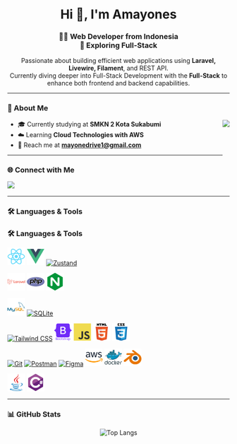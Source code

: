 <h1 align="center">Hi 👋, I'm Amayones</h1>

<h3 align="center">
  👨‍💻 Web Developer from Indonesia <br>
  🚀 Exploring Full-Stack 
</h3>

<p align="center">
  Passionate about building efficient web applications using <strong>Laravel, Livewire, Filament</strong>, and REST API.<br>
  Currently diving deeper into Full-Stack Development with the <strong>Full-Stack</strong> to enhance both frontend and backend capabilities.
</p>

---

### 🧠 About Me

<img align="right" height="150" src="https://media3.giphy.com/media/v1.Y2lkPTc5MGI3NjExajIxcGVhMWloaW1mM20xZjY2NXBtcHVqMHExbGo3eW5uNG1vNjVpcCZlcD12MV9pbnRlcm5hbF9naWZfYnlfaWQmY3Q9Zw/l3vRjmnBCO2T8B97O/giphy.gif"/>

- 🎓 Currently studying at **SMKN 2 Kota Sukabumi**  
- ☁️ Learning **Cloud Technologies with AWS**  
- 📧 Reach me at **mayonedrive1@gmail.com**

---

### 🌐 Connect with Me
<p align="left">
  <a href="mailto:mayonedrive1@gmail.com"><img src="https://img.shields.io/badge/Email-D14836?style=for-the-badge&logo=gmail&logoColor=white"></a>
  <!-- Tambahkan LinkedIn, GitHub, Instagram, dsb. jika ada -->
</p>

---

### 🛠️ Languages & Tools

### 🛠️ Languages & Tools

<p align="left">
  <!-- Frameworks & Libraries -->
  <a href="https://reactjs.org/" target="_blank"><img src="https://raw.githubusercontent.com/devicons/devicon/master/icons/react/react-original.svg" width="40" height="40" alt="React" /></a>
  <a href="https://vuejs.org/" target="_blank"><img src="https://raw.githubusercontent.com/devicons/devicon/master/icons/vuejs/vuejs-original.svg" width="40" height="40" alt="Vue.js" /></a>
  <a href="https://zustand-demo.pmnd.rs/" target="_blank"><img src="https://avatars.githubusercontent.com/u/72518640?s=200&v=4" width="40" height="40" alt="Zustand" /></a>

  <!-- Backend & Server -->
  <a href="https://laravel.com/" target="_blank"><img src="https://raw.githubusercontent.com/devicons/devicon/master/icons/laravel/laravel-original-wordmark.svg" width="40" height="40" alt="Laravel" /></a>
  <a href="https://www.php.net" target="_blank"><img src="https://raw.githubusercontent.com/devicons/devicon/master/icons/php/php-original.svg" width="40" height="40" alt="PHP" /></a>
  <a href="https://www.nginx.com/" target="_blank"><img src="https://raw.githubusercontent.com/devicons/devicon/master/icons/nginx/nginx-original.svg" width="40" height="40" alt="Nginx" /></a>

  <!-- Database -->
  <a href="https://www.mysql.com/" target="_blank"><img src="https://raw.githubusercontent.com/devicons/devicon/master/icons/mysql/mysql-original-wordmark.svg" width="40" height="40" alt="MySQL" /></a>
  <a href="https://www.sqlite.org/" target="_blank"><img src="https://www.vectorlogo.zone/logos/sqlite/sqlite-icon.svg" width="40" height="40" alt="SQLite" /></a>

  <!-- Frontend -->
  <a href="https://tailwindcss.com/" target="_blank"><img src="https://www.vectorlogo.zone/logos/tailwindcss/tailwindcss-icon.svg" width="40" height="40" alt="Tailwind CSS" /></a>
  <a href="https://getbootstrap.com/" target="_blank"><img src="https://raw.githubusercontent.com/devicons/devicon/master/icons/bootstrap/bootstrap-plain-wordmark.svg" width="40" height="40" alt="Bootstrap" /></a>
  <a href="https://developer.mozilla.org/en-US/docs/Web/JavaScript" target="_blank"><img src="https://raw.githubusercontent.com/devicons/devicon/master/icons/javascript/javascript-original.svg" width="40" height="40" alt="JavaScript" /></a>
  <a href="https://www.w3.org/html/" target="_blank"><img src="https://raw.githubusercontent.com/devicons/devicon/master/icons/html5/html5-original-wordmark.svg" width="40" height="40" alt="HTML5" /></a>
  <a href="https://www.w3schools.com/css/" target="_blank"><img src="https://raw.githubusercontent.com/devicons/devicon/master/icons/css3/css3-original-wordmark.svg" width="40" height="40" alt="CSS3" /></a>

  <!-- Tools -->
  <a href="https://git-scm.com/" target="_blank"><img src="https://www.vectorlogo.zone/logos/git-scm/git-scm-icon.svg" width="40" height="40" alt="Git" /></a>
  <a href="https://postman.com" target="_blank"><img src="https://www.vectorlogo.zone/logos/getpostman/getpostman-icon.svg" width="40" height="40" alt="Postman" /></a>
  <a href="https://www.figma.com/" target="_blank"><img src="https://www.vectorlogo.zone/logos/figma/figma-icon.svg" width="40" height="40" alt="Figma" /></a>
  <a href="https://aws.amazon.com/" target="_blank"><img src="https://raw.githubusercontent.com/devicons/devicon/master/icons/amazonwebservices/amazonwebservices-original-wordmark.svg" width="40" height="40" alt="AWS" /></a>
  <a href="https://www.docker.com/" target="_blank"><img src="https://raw.githubusercontent.com/devicons/devicon/master/icons/docker/docker-original-wordmark.svg" width="40" height="40" alt="Docker" /></a>
  <a href="https://www.blender.org/" target="_blank"><img src="https://raw.githubusercontent.com/devicons/devicon/master/icons/blender/blender-original.svg" width="40" height="40" alt="Blender" /></a>

  <!-- Lainnya -->
  <a href="https://www.java.com/" target="_blank"><img src="https://raw.githubusercontent.com/devicons/devicon/master/icons/java/java-original.svg" width="40" height="40" alt="Java" /></a>
  <a href="https://www.w3schools.com/cs/" target="_blank"><img src="https://raw.githubusercontent.com/devicons/devicon/master/icons/csharp/csharp-original.svg" width="40" height="40" alt="C#" /></a>
</p>



---

### 📊 GitHub Stats

<p align="center">
  <img src="https://github-readme-stats.vercel.app/api/top-langs/?username=amayones&layout=compact&theme=tokyonight" alt="Top Langs" />
</p>
